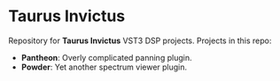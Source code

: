 # Taurus Invictus

Repository for **Taurus Invictus** VST3 DSP projects. Projects in this repo:

* **Pantheon**: Overly complicated panning plugin.
* **Powder**: Yet another spectrum viewer plugin.